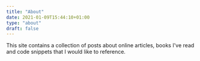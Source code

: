 ```yaml
---
title: "About"
date: 2021-01-09T15:44:10+01:00
type: "about"
draft: false
---
```


This site contains a collection of posts about online articles, books I've read and code snippets
that I would like to reference.
